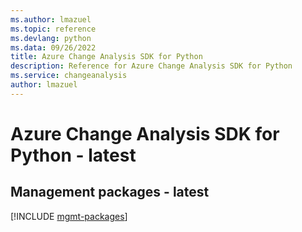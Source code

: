 ```yaml
---
ms.author: lmazuel
ms.topic: reference
ms.devlang: python
ms.data: 09/26/2022
title: Azure Change Analysis SDK for Python
description: Reference for Azure Change Analysis SDK for Python
ms.service: changeanalysis
author: lmazuel
---
```

# Azure Change Analysis SDK for Python - latest

## Management packages - latest
[!INCLUDE [mgmt-packages](change-analysis-mgmt-index.md)]